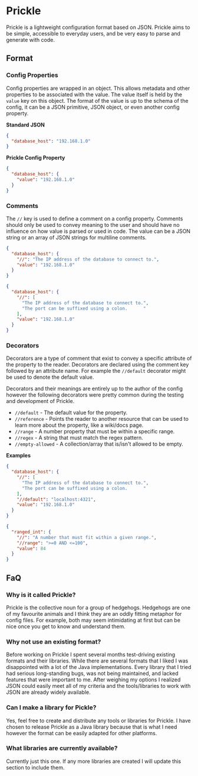 # Prickle

Prickle is a lightweight configuration format based on JSON. Prickle aims to be
simple, accessible to everyday users, and be very easy to parse and generate
with code.

## Format

### Config Properties

Config properties are wrapped in an object. This allows metadata and other
properties to be associated with the value. The value itself is held by the
`value` key on this object. The format of the value is up to the schema of
the config, it can be a JSON primitive, JSON object, or even another config
property.

**Standard JSON**

```json
{
  "database_host": "192.168.1.0"
}
```

**Prickle Config Property**

```json
{
  "database_host": {
    "value": "192.168.1.0"
  }
}
```

### Comments

The `//` key is used to define a comment on a config property. Comments should
only be used to convey meaning to the user and should have no influence on how
value is parsed or used in code. The value can be a JSON string or an array of
JSON strings for multiline comments.

```json
{
  "database_host": {
    "//": "The IP address of the database to connect to.",
    "value": "192.168.1.0"
  }
}
```

```json
{
  "database_host": {
    "//": [
      "The IP address of the database to connect to.",
      "The port can be suffixed using a colon.      "
    ],
    "value": "192.168.1.0"
  }
}
```

### Decorators

Decorators are a type of comment that exist to convey a specific attribute of
the property to the reader. Decorators are declared using the comment key
followed by an attribute name. For example the `//default` decorator might be
used to denote the default value.

Decorators and their meanings are entirely up to the author of the config
however the following decorators were pretty common during the testing and
development of Prickle.

- `//default` - The default value for the property.
- `//reference` - Points the reader to another resource that can be used to learn more about the property, like a
  wiki/docs page.
- `//range` - A number property that must be within a specific range.
- `//regex` - A string that must match the regex pattern.
- `//empty-allowed` - A collection/array that is/isn't allowed to be empty.

**Examples**

```json
{
  "database_host": {
    "//": [
      "The IP address of the database to connect to.",
      "The port can be suffixed using a colon.      "
    ],
    "//default": "localhost:4321",
    "value": "192.168.1.0"
  }
}
```

```json
{
  "ranged_int": {
    "//": "A number that must fit within a given range.",
    "//range": ">=0 AND <=100",
    "value": 84
  }
}
```

## FaQ

### Why is it called Prickle?

Prickle is the collective noun for a group of hedgehogs. Hedgehogs are one of
my favourite animals and I think they are an oddly fitting metaphor for config
files. For example, both may seem intimidating at first but can be nice once
you get to know and understand them.

### Why not use an existing format?

Before working on Prickle I spent several months test-driving existing formats
and their libraries. While there are several formats that I liked I was
disappointed with a lot of the Java implementations. Every library that I tried
had serious long-standing bugs, was not being maintained, and lacked features
that were important to me. After weighing my options I realized JSON could
easily meet all of my criteria and the tools/libraries to work with JSON are
already widely available.

### Can I make a library for Pickle?

Yes, feel free to create and distribute any tools or libraries for Prickle. I
have chosen to release Prickle as a Java library because that is what I need
however the format can be easily adapted for other platforms.

### What libraries are currently available?

Currently just this one. If any more libraries are created I will update this
section to include them.